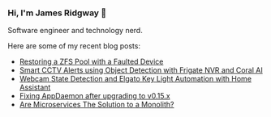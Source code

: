 ### Hi, I'm James Ridgway 👋
Software engineer and technology nerd.

Here are some of my recent blog posts:
  * [Restoring a ZFS Pool with a Faulted Device](https://www.jamesridgway.co.uk/restoring-a-zfs-pool-with-a-faulted-device/)
  * [Smart CCTV Alerts using Object Detection with Frigate NVR and Coral AI](https://www.jamesridgway.co.uk/smart-cctv-alerts-using-object-detection-with-frigate-nvr-and-coral-ai/)
  * [Webcam State Detection and Elgato Key Light Automation with Home Assistant](https://www.jamesridgway.co.uk/webcam-state-detection-and-elgato-key-light-automation-with-home-assistant/)
  * [Fixing AppDaemon after upgrading to v0.15.x](https://www.jamesridgway.co.uk/fixing-appdaemon-after-upgrading-to-v0-15-x-appdaemon-not-in-config/)
  * [Are Microservices The Solution to a Monolith?](https://www.jamesridgway.co.uk/are-microservices-the-solution-to-a-monolith/)
